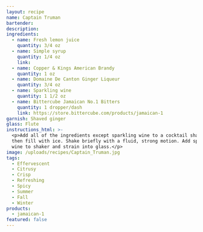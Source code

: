 ```yaml
---
layout: recipe
name: Captain Truman
bartender:
description:
ingredients:
  - name: Fresh lemon juice
    quantity: 3/4 oz
  - name: Simple syrup
    quantity: 1/4 oz
    link:
  - name: Copper & Kings American Brandy
    quantity: 1 oz
  - name: Domaine De Canton Ginger Liqueur
    quantity: 3/4 oz
  - name: Sparkling wine
    quantity: 1 1/2 oz
  - name: Bittercube Jamaican No.1 Bitters
    quantity: 1 dropper/dash
    link: https://store.bittercube.com/products/jamaican-1
garnish: Shaved ginger
glass: Flute
instructions_html: >-
  <p>Add all of the ingredients except sparkling wine to a cocktail shaker and
  then fill with ice. Shake briefly with a fluid, strong motion. Add sparkling
  wine to shaker and strain into glass.</p>
image: /uploads/recipes/Captain_Truman.jpg
tags:
  - Effervescent
  - Citrusy
  - Crisp
  - Refreshing
  - Spicy
  - Summer
  - Fall
  - Winter
products:
  - jamaican-1
featured: false
---
```



